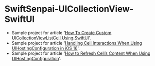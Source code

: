 # SwiftSenpai-UICollectionView-SwiftUI
- Sample project for article '[How To Create Custom UICollectionViewListCell Using SwiftUI](https://swiftsenpai.com/development/swiftui-custom-cell/)'.
- Sample project for article '[Handling Cell Interactions When Using UIHostingConfiguration in iOS 16](https://swiftsenpai.com/development/uihostingconfiguration-cell-interactions/)'.
- Sample project for article '[How to Refresh Cell’s Content When Using UIHostingConfiguration](https://swiftsenpai.com/development/refresh-cells-uihostingconfiguration/)'.
